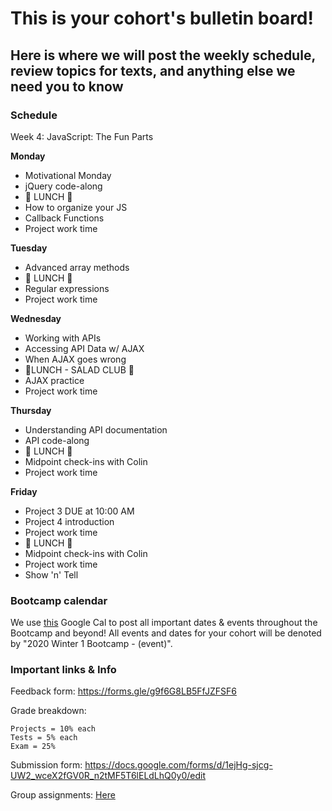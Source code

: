 # This is your cohort's bulletin board! 
## Here is where we will post the weekly schedule, review topics for texts, and anything else we need you to know

### Schedule

Week 4:  JavaScript: The Fun Parts

**Monday**

* Motivational Monday
* jQuery code-along
* 🍴 LUNCH 🍴
* How to organize your JS
* Callback Functions
* Project work time


**Tuesday**

* Advanced array methods
* 🍴 LUNCH 🍴
* Regular expressions
* Project work time


**Wednesday**

* Working with APIs
* Accessing API Data w/ AJAX
* When AJAX goes wrong
* 🥗LUNCH - SALAD CLUB 🥗
* AJAX practice
* Project work time

**Thursday**

* Understanding API documentation
* API code-along
* 🍴 LUNCH 🍴
* Midpoint check-ins with Colin
* Project work time

**Friday**

* Project 3 DUE at 10:00 AM
* Project 4 introduction
* Project work time
* 🍴 LUNCH 🍴
* Midpoint check-ins with Colin
* Project work time
* Show 'n' Tell





### Bootcamp calendar
We use [this](https://calendar.google.com/calendar/embed?src=hackeryou.com_ckj6930nr6kraakaisos09cccs%40group.calendar.google.com&ctz=America%2FToronto) Google Cal to post all important dates & events throughout the Bootcamp and beyond! All events and dates for your cohort will be denoted by "2020 Winter 1 Bootcamp - (event)".

### Important links & Info
Feedback form: https://forms.gle/g9f6G8LB5FfJZFSF6

Grade breakdown:
```
Projects = 10% each
Tests = 5% each
Exam = 25%
```

Submission form: https://docs.google.com/forms/d/1ejHg-sjcg-UW2_wceX2fGV0R_n2tMF5T6lELdLhQ0y0/edit

Group assignments: [Here](https://docs.google.com/spreadsheets/d/1qw-dnRppkzRaXscOvdPusE1SHsEiSGnHQrPoRf2kujU/edit#gid=1112317742)

